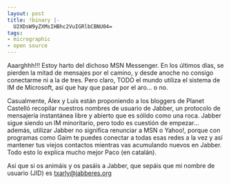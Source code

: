 ```yaml
---
layout: post
title: !binary |-
  U2XDsW9yZXMsIHBhc2VuIGRlbCBNU04=
tags:
- micrographic
- open source
---
```

Aaarghhh!!! Estoy harto del dichoso MSN Messenger. En los últimos días, se pierden la mitad de mensajes por el camino, y desde anoche no consigo conectarme ni a la de tres. Pero claro, TODO el mundo utiliza el sistema de IM de Microsoft, así que hay que pasar por el aro… o no.

Casualmente, Álex y Luís están proponiendo a los bloggers de Planet Castelló recopilar nuestros nombres de usuario de Jabber, un protocolo de mensajería instantánea libre y abierto que es sólido como una roca. Jabber sigue siendo un IM minoritario, pero todo es cuestión de empezar… además, utilizar Jabber no significa renunciar a MSN o Yahoo!, porque con programas como Gaim te puedes conectar a todas esas redes a la vez y así mantener tus viejos contactos mientras vas acumulando nuevos en Jabber. Todo esto lo explica mucho mejor Paco (en catalán).

Así que si os animáis y os pasáis a Jabber, que sepáis que mi nombre de usuario (JID) es txarly@jabberes.org
